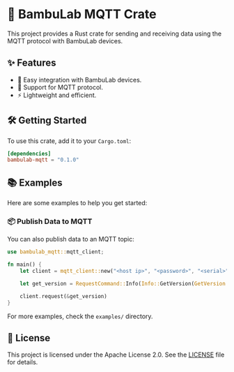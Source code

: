 # 🎍 BambuLab MQTT Crate
This project provides a Rust crate for sending and receiving data using the MQTT protocol with BambuLab devices.

## ✨ Features
- 🚀 Easy integration with BambuLab devices.
- 📡 Support for MQTT protocol.
- ⚡ Lightweight and efficient.

## 🛠️ Getting Started
To use this crate, add it to your `Cargo.toml`:

```toml
[dependencies]
bambulab-mqtt = "0.1.0"
```

## 📚 Examples
Here are some examples to help you get started:

### 📦 Publish Data to MQTT
You can also publish data to an MQTT topic:

```rust
use bambulab_mqtt::mqtt_client;

fn main() {
    let client = mqtt_client::new("<host ip>", "<password>", "<serial>");

    let get_version = RequestCommand::Info(Info::GetVersion(GetVersion::new()));

    client.request(&get_version)
}
```

For more examples, check the `examples/` directory.

## 📜 License
This project is licensed under the Apache License 2.0. See the [LICENSE](./LICENSE) file for details.
